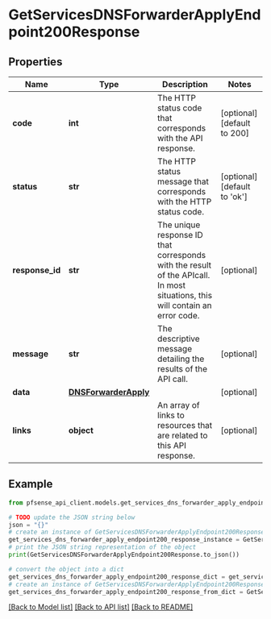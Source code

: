 # GetServicesDNSForwarderApplyEndpoint200Response


## Properties

Name | Type | Description | Notes
------------ | ------------- | ------------- | -------------
**code** | **int** | The HTTP status code that corresponds with the API response. | [optional] [default to 200]
**status** | **str** | The HTTP status message that corresponds with the HTTP status code. | [optional] [default to 'ok']
**response_id** | **str** | The unique response ID that corresponds with the result of the APIcall. In most situations, this will contain an error code. | [optional] 
**message** | **str** | The descriptive message detailing the results of the API call. | [optional] 
**data** | [**DNSForwarderApply**](DNSForwarderApply.md) |  | [optional] 
**links** | **object** | An array of links to resources that are related to this API response. | [optional] 

## Example

```python
from pfsense_api_client.models.get_services_dns_forwarder_apply_endpoint200_response import GetServicesDNSForwarderApplyEndpoint200Response

# TODO update the JSON string below
json = "{}"
# create an instance of GetServicesDNSForwarderApplyEndpoint200Response from a JSON string
get_services_dns_forwarder_apply_endpoint200_response_instance = GetServicesDNSForwarderApplyEndpoint200Response.from_json(json)
# print the JSON string representation of the object
print(GetServicesDNSForwarderApplyEndpoint200Response.to_json())

# convert the object into a dict
get_services_dns_forwarder_apply_endpoint200_response_dict = get_services_dns_forwarder_apply_endpoint200_response_instance.to_dict()
# create an instance of GetServicesDNSForwarderApplyEndpoint200Response from a dict
get_services_dns_forwarder_apply_endpoint200_response_from_dict = GetServicesDNSForwarderApplyEndpoint200Response.from_dict(get_services_dns_forwarder_apply_endpoint200_response_dict)
```
[[Back to Model list]](../README.md#documentation-for-models) [[Back to API list]](../README.md#documentation-for-api-endpoints) [[Back to README]](../README.md)


